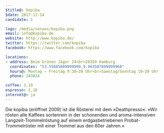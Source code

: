 ```yaml
---
$title@: kopiba
$date: 2017-11-14
candidate: 1

logo: /media/venues/kopiba.png
email: info@kopiba.de
website: http://www.kopiba.de/
twitter: https://twitter.com/kopiba
facebook: https://www.facebook.com/kopiba

locations:
- address: Beim Grünen Jäger 24<br>20359 Hamburg
  coordinates: "53.55885809999999,9.963507899999968"
  hours@: Montag – Freitag 9:30–20 Uhr<br>Samstag/Sonntag 10–20 Uhr
  phone: 343824

coffee: 3,10
espresso: 2,10
internet@: ja
---
```


Die kopiba (eröffnet 2009) ist die Rösterei mit dem »Deathpresso«: »Wir rösten alle Kaffees sortenrein in der schonenden und aroma-intensiven Langzeit-Trommelröstung auf einem erdgasbetriebenen Probat-Trommelröster mit einer Trommel aus den 60er Jahren.«